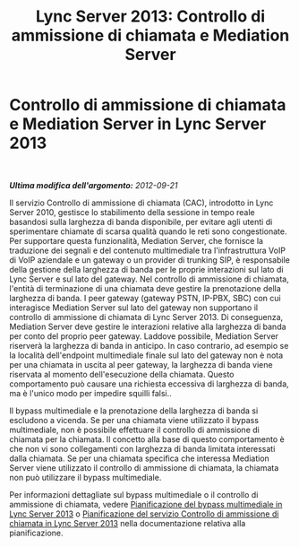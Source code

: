 ﻿---
title: 'Lync Server 2013: Controllo di ammissione di chiamata e Mediation Server'
TOCTitle: Controllo di ammissione di chiamata e Mediation Server
ms:assetid: 76faccdc-67d0-4c8b-8e47-1e23c93b02c6
ms:mtpsurl: https://technet.microsoft.com/it-it/library/Gg398585(v=OCS.15)
ms:contentKeyID: 49301026
ms.date: 08/24/2015
mtps_version: v=OCS.15
ms.translationtype: HT
---

# Controllo di ammissione di chiamata e Mediation Server in Lync Server 2013

 

_**Ultima modifica dell'argomento:** 2012-09-21_

Il servizio Controllo di ammissione di chiamata (CAC), introdotto in Lync Server 2010, gestisce lo stabilimento della sessione in tempo reale basandosi sulla larghezza di banda disponibile, per evitare agli utenti di sperimentare chiamate di scarsa qualità quando le reti sono congestionate. Per supportare questa funzionalità, Mediation Server, che fornisce la traduzione dei segnali e del contenuto multimediale tra l'infrastruttura VoIP di VoIP aziendale e un gateway o un provider di trunking SIP, è responsabile della gestione della larghezza di banda per le proprie interazioni sul lato di Lync Server e sul lato del gateway. Nel controllo di ammissione di chiamata, l'entità di terminazione di una chiamata deve gestire la prenotazione della larghezza di banda. I peer gateway (gateway PSTN, IP-PBX, SBC) con cui interagisce Mediation Server sul lato del gateway non supportano il controllo di ammissione di chiamata di Lync Server 2013. Di conseguenza, Mediation Server deve gestire le interazioni relative alla larghezza di banda per conto del proprio peer gateway. Laddove possibile, Mediation Server riserverà la larghezza di banda in anticipo. In caso contrario, ad esempio se la località dell'endpoint multimediale finale sul lato del gateway non è nota per una chiamata in uscita al peer gateway, la larghezza di banda viene riservata al momento dell'esecuzione della chiamata. Questo comportamento può causare una richiesta eccessiva di larghezza di banda, ma è l'unico modo per impedire squilli falsi..

Il bypass multimediale e la prenotazione della larghezza di banda si escludono a vicenda. Se per una chiamata viene utilizzato il bypass multimediale, non è possibile effettuare il controllo di ammissione di chiamata per la chiamata. Il concetto alla base di questo comportamento è che non vi sono collegamenti con larghezza di banda limitata interessati dalla chiamata. Se per una chiamata specifica che interessa Mediation Server viene utilizzato il controllo di ammissione di chiamata, la chiamata non può utilizzare il bypass multimediale.

Per informazioni dettagliate sul bypass multimediale o il controllo di ammissione di chiamata, vedere [Pianificazione del bypass multimediale in Lync Server 2013](lync-server-2013-planning-for-media-bypass.md) o [Pianificazione del servizio Controllo di ammissione di chiamata in Lync Server 2013](lync-server-2013-planning-for-call-admission-control.md) nella documentazione relativa alla pianificazione.

